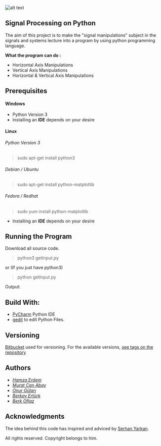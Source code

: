 ![alt text][logo]

[logo]: https://i.hizliresim.com/VMy5Yj.png "Istanbul Commerce University"

## Signal Processing on Python

The aim of this project is to make the "signal manipulations" subject in the signals and systems lecture into a program by using python programming language.

**What the program can do :**

 * Horizontal Axis Manipulations
 * Vertical Axis Manipulations
 * Horizontal & Vertical Axis Manipulations

## Prerequisites

#### Windows

*  Python Version 3
*  Installing an **IDE** depends on your desire

#### Linux

###### Python Version 3 
> sudo apt-get install python3

###### Debian / Ubuntu
> sudo apt-get install python-matplotlib

###### Fedora / Redhat  
> sudo yum install python-matplotlib

*  Installing an **IDE** depends on your desire


## Running the Program

Download all source code.


> python3 getInput.py

or (If you just have python3)

> python getInput.py

Output:

## Build With:

 * [PyCharm](https://www.jetbrains.com/pycharm/download/#section=windows) Python IDE
 * [gedit](http://www.gedit.org/) to edit Python Files. 

## Versioning

[Bitbucket](https://bitbucket.org/) used for versioning. For the available versions, [see tags on the repository](https://bitbucket.org/istanbulcommerceuniversity/signalmanipulations/src)

## Authors

* [*Hamza Erdem*](https://github.com/hamzaerdem)
* [*Murat Can Abay*](https://github.com/muratcanabay)
* [*Onur Güları*](https://github.com/onuro315)
* [*Berkay Ertürk*](https://github.com/berkay-net95)
* [*Berk Oflaz*](https://github.com/NADS666)


## Acknowledgments

The idea behind this code has inspired and adviced by [Serhan Yarkan](http://tubis.ticaret.edu.tr/_Adek/CV/CV.aspx?adi=3N6k4L6UZTebUxOGNUTcHUdb/k7Jsx61CmJkY2zH5gqwjZW92/gi9df/7uln8vYzeWmATgvvZR2hbbiRbKSnRg==).

All rights reserved. Copyright belongs to him.


